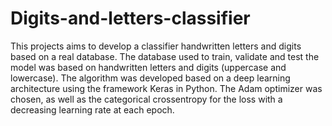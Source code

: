 # Digits-and-letters-classifier

This projects aims to develop a classifier handwritten letters and digits based on a real database. The database used to train, validate and test the model was based on handwritten letters and digits (uppercase and lowercase).
The algorithm was developed based on a deep learning architecture using the framework Keras in Python. The Adam optimizer was chosen, as well as the categorical crossentropy for the loss with a decreasing learning rate at each epoch.
